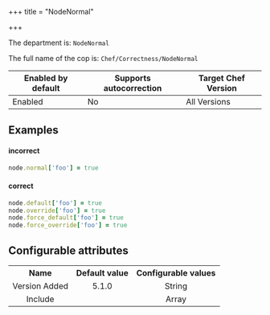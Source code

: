 +++
title = "NodeNormal"

+++

<!-- This content is automatically generated. See https://github.com/chef/chef-web-docs/blob/main/generated/README.md -->

The department is: `NodeNormal`

The full name of the cop is: `Chef/Correctness/NodeNormal`

| Enabled by default | Supports autocorrection | Target Chef Version |
| --- | --- | --- |
| Enabled | No | All Versions |

## Examples


#### incorrect

```ruby
node.normal['foo'] = true
```

#### correct

```ruby
node.default['foo'] = true
node.override['foo'] = true
node.force_default['foo'] = true
node.force_override['foo'] = true
```

## Configurable attributes

<table>
<tbody><tr>
<th>Name</th>
<th>Default value</th>
<th>Configurable values</th>
</tr>
<tr>
<td style="text-align:center">Version Added</td>
<td style="text-align:center">5.1.0</td>
<td style="text-align:center">String</td>
</tr>
<tr><td style="text-align:center">Include</td>
<td style="text-align:center"><ul>
</ul>
</td>
<td style="text-align:center">Array</td>
</tr></tbody></table>
